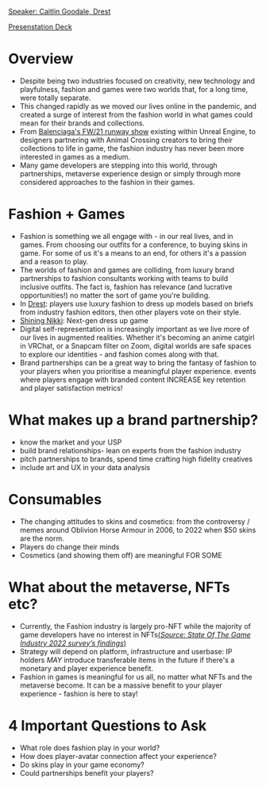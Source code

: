 [Speaker: Caitlin Goodale, Drest](https://caitlingoodale.com/) 

[Presenstation Deck](https://docs.google.com/presentation/d/1syhE99oW8UBtYZN8CrVwhm5N1ktQOKg4w1TxCZcHLK8/edit?usp=sharing)

# Overview
- Despite being two industries focused on creativity, new technology and playfulness, fashion and games were two worlds that, for a long time, were totally separate. 
- This changed rapidly as we moved our lives online in the pandemic, and created a surge of interest from the fashion world in what games could mean for their brands and collections. 
- From [Balenciaga's FW/21 runway show](https://www.youtube.com/watch?v=aL_eZZp6U5g) existing within Unreal Engine, to designers partnering with Animal Crossing creators to bring their collections to life in game, the fashion industry has never been more interested in games as a medium.
- Many game developers are stepping into this world, through partnerships, metaverse experience design or simply through more considered approaches to the fashion in their games.

# Fashion + Games
- Fashion is something we all engage with - in our real lives, and in games. From choosing our outfits for a conference, to buying skins in game. For some of us it's a means to an end, for others it's a passion and a reason to play.
- The worlds of fashion and games are colliding, from luxury brand partnerships to fashion consultants working with teams to build inclusive outfits. The fact is, fashion has relevance (and lucrative opportunities!) no matter the sort of game you're building.
- In [Drest](https://drest.com/): players use luxury fashion to dress up models based on briefs from industry fashion editors, then other players vote on their style. 
- [Shining Nikki](https://nikki4.playpapergames.com/m/home): Next-gen dress up game
- Digital self-representation is increasingly important as we live more of our lives in augmented realities. Whether it's becoming an anime catgirl in 
VRChat, or a Snapcam filter on Zoom, digital worlds are safe spaces to explore our identities - and fashion comes along with that.
- Brand partnerships can be a great way to bring the fantasy of fashion to your players when you prioritise a meaningful player experience.
 events where players engage with branded content INCREASE key retention and player satisfaction metrics!

# What makes up a brand partnership?
- know the market and your USP
- build brand relationships- lean on experts from the fashion industry
- pitch partnerships to brands, spend time crafting high fidelity creatives
- include art and UX in your data analysis

# Consumables
- The changing attitudes to skins and cosmetics: from the controversy / memes around Oblivion Horse Armour in 2006, to 2022 when $50 skins are the norm.
- Players do change their minds
- Cosmetics (and showing them off) are meaningful FOR SOME

# What about the metaverse, NFTs etc?
- Currently, the Fashion industry is largely pro-NFT while the majority of game developers have no interest in NFTs[(_Source: State Of The Game Industry 2022 survey’s findings_)](https://kotaku.com/nft-crypto-cryptocurrency-blockchain-gdc-video-games-de-1848407959)
- Strategy will depend on platform, infrastructure and userbase: IP holders _MAY_ introduce transferable items in the future if there's a monetary and player experience benefit.
- Fashion in games is meaningful for us all, no matter what NFTs and the metaverse become. It can be a massive benefit to your player experience - fashion is here to stay!

# 4 Important Questions to Ask
- What role does fashion play in your world?
- How does player-avatar connection affect your experience?
- Do skins play in your game economy?
- Could partnerships benefit your players?
